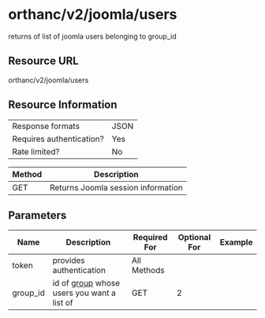 
# orthanc/v2/joomla/users
returns of list of joomla users belonging to group_id

## Resource URL
orthanc/v2/joomla/users

## Resource Information
|                          |      |
| ------------------------ | ---- |
| Response formats         | JSON |
| Requires authentication? | Yes  |
| Rate limited?            | No   |

| Method | Description                        |
| ------ | ---------------------------------- |
| GET    | Returns Joomla session information |

## Parameters
| Name     | Description                                                       | Required For | Optional For | Example |
| -------- | ----------------------------------------------------------------- | ------------ | ------------ | ------- |
| token    | provides authentication                                           | All Methods  |              |         |
| group_id | id of [group](../groups/README.md) whose users you want a list of | GET          | 2            |
